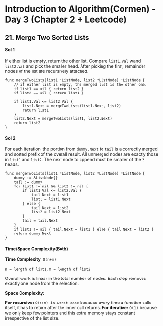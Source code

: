 # Introduction to Algorithm(Cormen) - Day 3 (Chapter 2 + Leetcode)
## 21. Merge Two Sorted Lists

#### Sol 1
If either list is empty, return the other list.
Compare `list1.Val` wand `list2.Val` and pick the smaller head.
After picking the first, remainder nodes of the list are recursively attached.

```
func mergeTwoLists(list1 *ListNode, list2 *ListNode) *ListNode {
    // if either list is empty, the merged list is the other one.
    if list1 == nil { return list2 }
    if list2 == nil { return list1 }

    if list1.Val <= list2.Val {
        list1.Next = mergeTwoLists(list1.Next, list2)
        return list1
    }
    list2.Next = mergeTwoLists(list1, list2.Next)
    return list2
}
```

#### Sol 2
For each iteration, the portion from `dummy.Next` to `tail` is a correctly merged and sorted prefix of the overall result.
All unmerged nodes are exactly those in `list1` and `list2`.
The next node to append must be smaller of the 2 heads.

```
func mergeTwoLists(list1 *ListNode, list2 *ListNode) *ListNode {
    dummy := &ListNode{}
    tail := dummy
    for list1 != nil && list2 != nil {
        if list1.Val <= list2.Val {
            tail.Next = list1
            list1 = list1.Next
        } else {
            tail.Next = list2
            list2 = list2.Next
        }
        tail = tail.Next
    }
    if list1 != nil { tail.Next = list1 } else { tail.Next = list2 }
    return dummy.Next
}

```

#### Time/Space Complexity(Both)
**Time Complexity:** `O(n+m)`

`n = length of list1`, `m = length of list2`

Overall work is linear in the total number of nodes. Each step removes exactly one node from the selection.

**Space Complexity:**

**For recursive:** `O(n+m) in worst case` because every time a function calls itself, it has to return after the inner call returns. 
**For iterative:** `O(1)` because we only keep few pointers and this extra memory stays constant irrespective of the list size.
